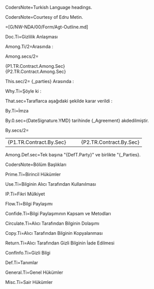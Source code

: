 CodersNote=Turkish Language headings.

CodersNote=Courtesy of Edru Metin.

=[G/NW-NDA/00/Form/Agt-Outline.md]

Doc.Ti=Gizlilik Anlaşması

Among.Ti/2=Arasında :

Among.secs/2=<ul type="none" style="padding-left: 0"><li>{P1.TR.Contract.Among.Sec}</li><li>{P2.TR.Contract.Among.Sec}</li></ul>

This.sec/2= {_parties} Arasında :

Why.Ti=Şöyle ki :

That.sec=Taraflarca aşağıdaki şekilde karar verildi :

By.Ti=İmza

By.0.sec={DateSignature.YMD} tarihinde {_Agreement} akdedilmiştir.

By.secs/2=<table><tr><td valign=top>{P1.TR.Contract.By.Sec}</td><td valign=top>   </td><td valign=top>{P2.TR.Contract.By.Sec}</td></tr></table>

Among.Def.sec=Tek başına "{DefT.Party}" ve birlikte "{_Parties}. 

CodersNote=Bölüm Başlıkları

Prime.Ti=Birincil Hükümler

Use.Ti=Bilginin Alıcı Tarafından Kullanılması

IP.Ti=Fikri Mülkiyet

Flow.Ti=Bilgi Paylaşımı

Confide.Ti=Bilgi Paylaşımının Kapsam ve Metodları

Circulate.Ti=Alıcı Tarafından Bilginin Dolaşımı

Copy.Ti=Alıcı Tarafından Bilginin Kopyalanması

Return.Ti=Alıcı Tarafından Gizli Bilginin İade Edilmesi

ConfInfo.Ti=Gizli Bilgi

Def.Ti=Tanımlar

General.Ti=Genel Hükümler

Misc.Ti=Sair Hükümler

